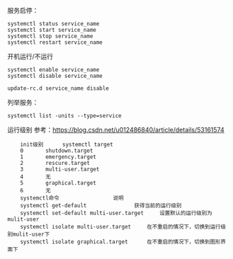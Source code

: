 服务启停：

    systemctl status service_name
    systemctl start service_name
    systemctl stop service_name
    systemctl restart service_name

开机运行/不运行

    systemctl enable service_name
    systemctl disable service_name

    update-rc.d service_name disable

列举服务：

    systemctl list -units --type=service
	
运行级别
参考：https://blog.csdn.net/u012486840/article/details/53161574
``` stylus
	init级别		systemctl target
	0		shutdown.target
	1		emergency.target
	2		rescure.target
	3		multi-user.target
	4		无
	5		graphical.target
	6		无
	systemctl命令					说明
	systemctl get-default				获得当前的运行级别
	systemctl set-default multi-user.target		设置默认的运行级别为mulit-user
	systemctl isolate multi-user.target		在不重启的情况下，切换到运行级别mulit-user下
	systemctl isolate graphical.target		在不重启的情况下，切换到图形界面下

```


